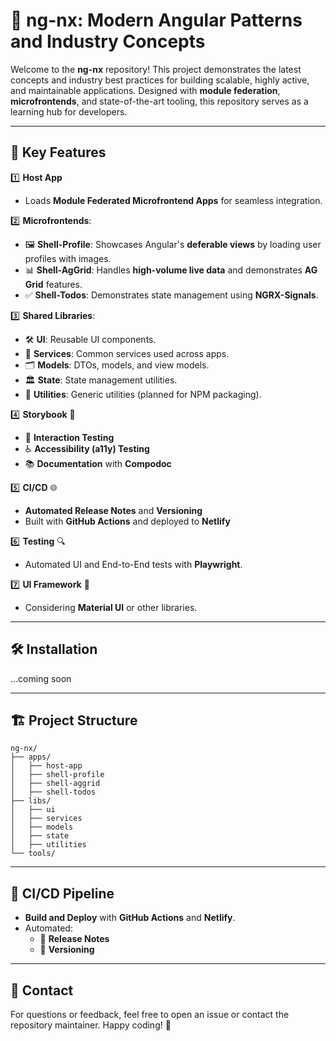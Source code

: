 # 🚀 ng-nx: Modern Angular Patterns and Industry Concepts

Welcome to the **ng-nx** repository! This project demonstrates the latest concepts and industry best practices for building scalable, highly active, and maintainable applications. Designed with **module federation**, **microfrontends**, and state-of-the-art tooling, this repository serves as a learning hub for developers.

---

## 🌟 Key Features

1️⃣ **Host App**
   - Loads **Module Federated Microfrontend Apps** for seamless integration.

2️⃣ **Microfrontends**:
   - 🖼️ **Shell-Profile**: Showcases Angular's **deferable views** by loading user profiles with images.
   - 📊 **Shell-AgGrid**: Handles **high-volume live data** and demonstrates **AG Grid** features.
   - ✅ **Shell-Todos**: Demonstrates state management using **NGRX-Signals**.

3️⃣ **Shared Libraries**:
   - 🛠️ **UI**: Reusable UI components.
   - 🔄 **Services**: Common services used across apps.
   - 🗂️ **Models**: DTOs, models, and view models.
   - 🏛️ **State**: State management utilities.
   - 🧰 **Utilities**: Generic utilities (planned for NPM packaging).

4️⃣ **Storybook** 📖
   - 🔧 **Interaction Testing**
   - ♿ **Accessibility (a11y) Testing**
   - 📚 **Documentation** with **Compodoc**

5️⃣ **CI/CD** 🌐
   - **Automated Release Notes** and **Versioning**
   - Built with **GitHub Actions** and deployed to **Netlify**

6️⃣ **Testing** 🔍
   - Automated UI and End-to-End tests with **Playwright**.

7️⃣ **UI Framework** 🎨
   - Considering **Material UI** or other libraries.

---

## 🛠️ Installation

...coming soon
___

## 🏗️ Project Structure

```
ng-nx/
├── apps/
│   ├── host-app
│   ├── shell-profile
│   ├── shell-aggrid
│   ├── shell-todos
├── libs/
│   ├── ui
│   ├── services
│   ├── models
│   ├── state
│   ├── utilities
└── tools/
```

---

## 🚦 CI/CD Pipeline

- **Build and Deploy** with **GitHub Actions** and **Netlify**.
- Automated:
  - 📑 **Release Notes**
  - 🔢 **Versioning**

---

## 📧 Contact

For questions or feedback, feel free to open an issue or contact the repository maintainer. Happy coding! 🎉
